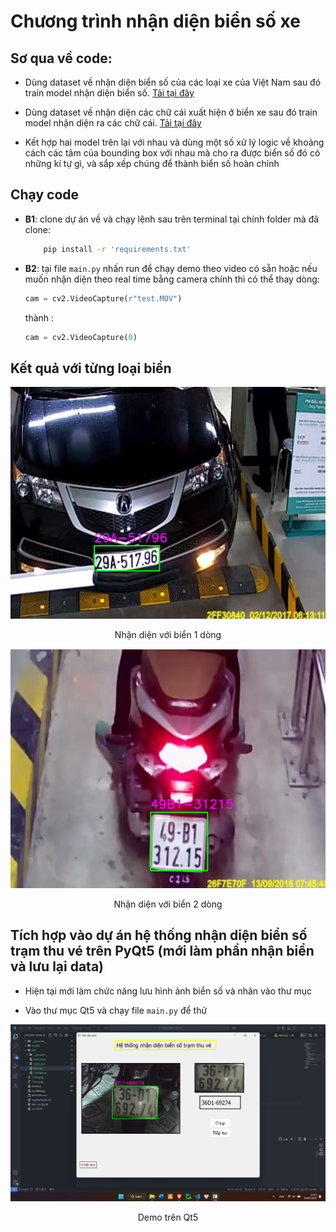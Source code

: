 # Chương trình nhận diện biển số xe

## Sơ qua về code:
- Dùng dataset về nhận diện biển số của các loại xe của Việt Nam sau đó train model nhận diện biển số. [Tải tại đây](https://drive.google.com/drive/folders/1Ofqqey7Yqcas_uQSeUc2E8aB1ZTe_S6K?usp=drive_link)

- Dùng dataset về nhận diện các chữ cái xuất hiện ở biển xe sau đó train model nhận diện ra các chữ cái. [Tải tại đây](https://drive.google.com/drive/folders/1fOh2m80gi0309jYNByFMj2AL0098_w0Q?usp=drive_link)

- Kết hợp hai model trên lại với nhau và dùng một số xử lý logic về khoảng cách các tâm của bounding box với nhau mà cho ra được biển số đó có những kí tự gì, và sắp xếp chúng để thành biển số hoàn chỉnh

## Chạy code
- **B1**: clone dự án về và chạy lệnh sau trên terminal tại chính folder mà đã clone:
    ```bash
        pip install -r 'requirements.txt'
    ```
- **B2**: tại file `main.py` nhấn run để chạy demo theo video có sẵn hoặc nếu muốn nhận diện theo real time bằng camera chính thì có thể thay dòng:
    ```python
    cam = cv2.VideoCapture(r"test.MOV")
    ```
    thành :
    ```python
    cam = cv2.VideoCapture(0)
    ```
## Kết quả với từng loại biển
![anh](https://raw.githubusercontent.com/vietanhlee/license-plate-recognition/refs/heads/main/display%20github/1%20line.png)

<p style="text-align: center;">Nhận diện với biển 1 dòng</p>

![anh](https://raw.githubusercontent.com/vietanhlee/license-plate-recognition/refs/heads/main/display%20github/2%20line.png)

<p style="text-align: center;">Nhận diện với biển 2 dòng</p>

## Tích hợp vào dự án hệ thống nhận diện biển số trạm thu vé trên PyQt5 (mới làm phần nhận biển và lưu lại data)

- Hiện tại mới làm chức năng lưu hình ảnh biển số và nhãn vào thư mục

- Vào thư mục Qt5 và chạy file `main.py` để thử

![anh](https://raw.githubusercontent.com/vietanhlee/license-plate-recognition/refs/heads/main/display%20github/qt5.png)

<p style="text-align: center;">Demo trên Qt5 </p>